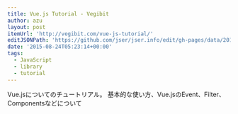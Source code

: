 ```yaml
---
title: Vue.js Tutorial - Vegibit
author: azu
layout: post
itemUrl: 'http://vegibit.com/vue-js-tutorial/'
editJSONPath: 'https://github.com/jser/jser.info/edit/gh-pages/data/2015/08/index.json'
date: '2015-08-24T05:23:14+00:00'
tags:
  - JavaScript
  - library
  - tutorial
---
```

Vue.jsについてのチュートリアル。
基本的な使い方、Vue.jsのEvent、Filter、Componentsなどについて
